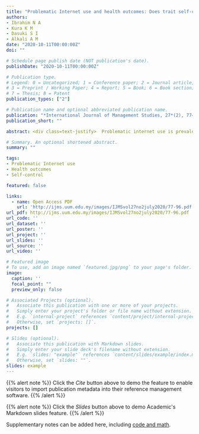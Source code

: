 ```yaml
---
title: "Problematic Internet use and health outcomes: Does trait self-control matter?"
authors:
- Ibrahim N A
- Kura K M
- Dasuki S I
- Alkali A M
date: "2020-10-11T00:00:00Z"
doi: ""

# Schedule page publish date (NOT publication's date).
publishDate: "2020-10-11T00:00:00Z"

# Publication type.
# Legend: 0 = Uncategorized; 1 = Conference paper; 2 = Journal article;
# 3 = Preprint / Working Paper; 4 = Report; 5 = Book; 6 = Book section;
# 7 = Thesis; 8 = Patent
publication_types: ["2"]

# Publication name and optional abbreviated publication name.
publication: "*International Journal of Management Studies, 27*(2), 77–96"
publication_short: ""

abstract: <div class=text-justify>  Problematic internet use is prevalent among university students, and it has been associated with increased adverse health outcomes. The results of existing research are mixed regarding the effects of problematic internet use on health outcomes. To resolve this ambiguity, we drew upon the self-control theory and person-situation interaction model to propose trait self-control as a moderator in the relationship between problematic internet use and adverse health outcomes. The study participants comprised 273 students from both public and private universities in Nigeria. Results reveal that problematic internet use is a significant predictor of adverse health outcomes. However, we find no evidence to support our postulated Hypothesis that trait selfcontrol moderates the effects of problematic internet use on adverse health outcomes. Implications, limitations, and potential for future research are highlighted. </div>

# Summary. An optional shortened abstract.
summary: ""

tags:
- Problematic Internet use
- Health outcomes
- Self-control

featured: false

links:
  - name: Open Access PDF
    url: 'http://ijms.uum.edu.my/images/IJMSvol27no2july2020/77-96.pdf'
url_pdf: http://ijms.uum.edu.my/images/IJMSvol27no2july2020/77-96.pdf
url_code: ''
url_dataset: ''
url_poster: ''
url_project: ''
url_slides: ''
url_source: ''
url_video: ''

# Featured image
# To use, add an image named `featured.jpg/png` to your page's folder. 
image:
  caption: ''
  focal_point: ""
  preview_only: false

# Associated Projects (optional).
#   Associate this publication with one or more of your projects.
#   Simply enter your project's folder or file name without extension.
#   E.g. `internal-project` references `content/project/internal-project/index.md`.
#   Otherwise, set `projects: []`.
projects: []

# Slides (optional).
#   Associate this publication with Markdown slides.
#   Simply enter your slide deck's filename without extension.
#   E.g. `slides: "example"` references `content/slides/example/index.md`.
#   Otherwise, set `slides: ""`.
slides: example
---
```


{{% alert note %}}
Click the *Cite* button above to demo the feature to enable visitors to import publication metadata into their reference management software.
{{% /alert %}}

{{% alert note %}}
Click the *Slides* button above to demo Academic's Markdown slides feature.
{{% /alert %}}

Supplementary notes can be added here, including [code and math](https://sourcethemes.com/academic/docs/writing-markdown-latex/).
